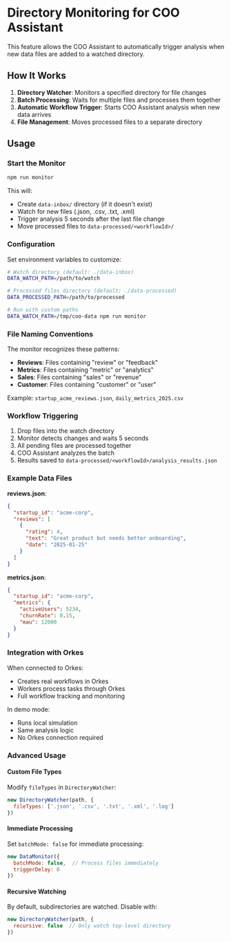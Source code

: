 # Directory Monitoring for COO Assistant

This feature allows the COO Assistant to automatically trigger analysis when new data files are added to a watched directory.

## How It Works

1. **Directory Watcher**: Monitors a specified directory for file changes
2. **Batch Processing**: Waits for multiple files and processes them together
3. **Automatic Workflow Trigger**: Starts COO Assistant analysis when new data arrives
4. **File Management**: Moves processed files to a separate directory

## Usage

### Start the Monitor

```bash
npm run monitor
```

This will:
- Create `data-inbox/` directory (if it doesn't exist)
- Watch for new files (.json, .csv, .txt, .xml)
- Trigger analysis 5 seconds after the last file change
- Move processed files to `data-processed/<workflowId>/`

### Configuration

Set environment variables to customize:

```bash
# Watch directory (default: ./data-inbox)
DATA_WATCH_PATH=/path/to/watch

# Processed files directory (default: ./data-processed)
DATA_PROCESSED_PATH=/path/to/processed

# Run with custom paths
DATA_WATCH_PATH=/tmp/coo-data npm run monitor
```

### File Naming Conventions

The monitor recognizes these patterns:

- **Reviews**: Files containing "review" or "feedback"
- **Metrics**: Files containing "metric" or "analytics"
- **Sales**: Files containing "sales" or "revenue"
- **Customer**: Files containing "customer" or "user"

Example: `startup_acme_reviews.json`, `daily_metrics_2025.csv`

### Workflow Triggering

1. Drop files into the watch directory
2. Monitor detects changes and waits 5 seconds
3. All pending files are processed together
4. COO Assistant analyzes the batch
5. Results saved to `data-processed/<workflowId>/analysis_results.json`

### Example Data Files

**reviews.json**:
```json
{
  "startup_id": "acme-corp",
  "reviews": [
    {
      "rating": 4,
      "text": "Great product but needs better onboarding",
      "date": "2025-01-25"
    }
  ]
}
```

**metrics.json**:
```json
{
  "startup_id": "acme-corp",
  "metrics": {
    "activeUsers": 5234,
    "churnRate": 0.15,
    "mau": 12000
  }
}
```

### Integration with Orkes

When connected to Orkes:
- Creates real workflows in Orkes
- Workers process tasks through Orkes
- Full workflow tracking and monitoring

In demo mode:
- Runs local simulation
- Same analysis logic
- No Orkes connection required

### Advanced Usage

#### Custom File Types

Modify `fileTypes` in `DirectoryWatcher`:
```javascript
new DirectoryWatcher(path, {
  fileTypes: ['.json', '.csv', '.txt', '.xml', '.log']
})
```

#### Immediate Processing

Set `batchMode: false` for immediate processing:
```javascript
new DataMonitor({
  batchMode: false,  // Process files immediately
  triggerDelay: 0
})
```

#### Recursive Watching

By default, subdirectories are watched. Disable with:
```javascript
new DirectoryWatcher(path, {
  recursive: false  // Only watch top-level directory
})
```
